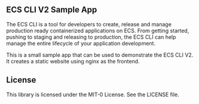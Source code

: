 ## ECS CLI V2 Sample App

The ECS CLI is a tool for developers to create, release and manage production ready containerized applications on ECS. From getting started, pushing to staging and releasing to production, the ECS CLI can help manage the entire lifecycle of your application development.

This is a small sample app that can be used to demonstrate the ECS CLI V2. It creates a static website using nginx as the frontend. 
## License

This library is licensed under the MIT-0 License. See the LICENSE file.

